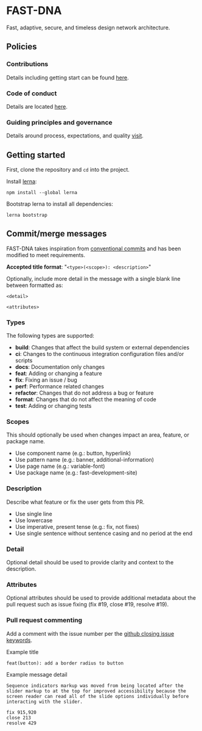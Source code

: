 # FAST-DNA
Fast, adaptive, secure, and timeless design network architecture.

## Policies
### Contributions
Details including getting start can be found [here](https://github.com/Microsoft/fast-dna/blob/master/CONTRIBUTING.md).

### Code of conduct
Details are located [here](https://github.com/Microsoft/fast-dna/blob/master/CODE_OF_CONDUCT.md).

### Guiding principles and governance
Details around process, expectations, and quality [visit](https://fluentweb.com/prototyping/contribution-policy).

## Getting started
First, clone the repository and `cd` into the project.

Install [lerna](https://github.com/lerna/lerna):
```shell
npm install --global lerna
```

Bootstrap lerna to install all dependencies:
```shell
lerna bootstrap
```

## Commit/merge messages
FAST-DNA takes inspiration from [conventional commits](https://conventionalcommits.org/) and has been modified to meet requirements.

**Accepted title format**: "`<type>(<scope>): <description>`"

Optionally, include more detail in the message with a single blank line between formatted as:
```
<detail>

<attributes>
```

### Types
The following types are supported:
- **build**: Changes that affect the build system or external dependencies
- **ci**: Changes to the continuous integration configuration files and/or scripts
- **docs**: Documentation only changes
- **feat**: Adding or changing a feature
- **fix**: Fixing an issue / bug
- **perf**: Performance related changes
- **refactor**: Changes that do not address a bug or feature
- **format**: Changes that do not affect the meaning of code
- **test**: Adding or changing tests

### Scopes
This should optionally be used when changes impact an area, feature, or package name. 
- Use component name (e.g.: button, hyperlink)
- Use pattern name (e.g.: banner, additional-information)
- Use page name (e.g.: variable-font)
- Use package name (e.g.: fast-development-site)

### Description
Describe what feature or fix the user gets from this PR.
- Use single line
- Use lowercase
- Use imperative, present tense (e.g.: fix, not fixes)
- Use single sentence without sentence casing and no period at the end

### Detail
Optional detail should be used to provide clarity and context to the description.

### Attributes
Optional attributes should be used to provide additional metadata about the pull request such as issue fixing (fix #19, close #19, resolve #19).

### Pull request commenting
Add a comment with the issue number per the [github closing issue keywords](https://help.github.com/articles/closing-issues-using-keywords/).

Example title
```
feat(button): add a border radius to button
```

Example message detail
```
Sequence indicators markup was moved from being located after the slider markup to at the top for improved accessibility because the screen reader can read all of the slide options individually before interacting with the slider.

fix 915,920
close 213
resolve 429
```
